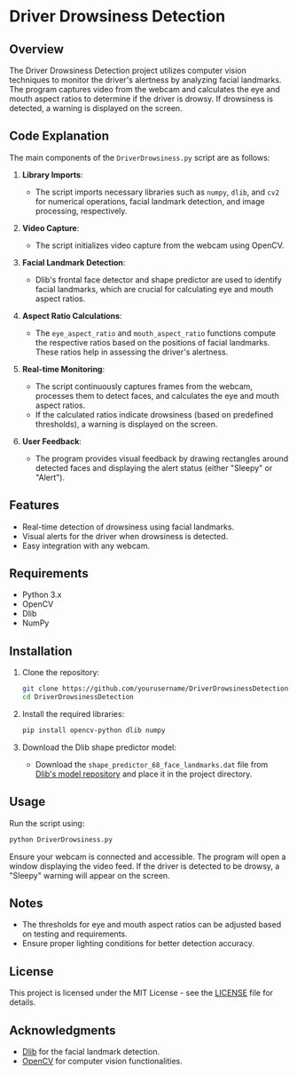 # Driver Drowsiness Detection

## Overview
The Driver Drowsiness Detection project utilizes computer vision techniques to monitor the driver's alertness by analyzing facial landmarks. The program captures video from the webcam and calculates the eye and mouth aspect ratios to determine if the driver is drowsy. If drowsiness is detected, a warning is displayed on the screen.

## Code Explanation
The main components of the `DriverDrowsiness.py` script are as follows:

1. **Library Imports**:
   - The script imports necessary libraries such as `numpy`, `dlib`, and `cv2` for numerical operations, facial landmark detection, and image processing, respectively.

2. **Video Capture**:
   - The script initializes video capture from the webcam using OpenCV.

3. **Facial Landmark Detection**:
   - Dlib's frontal face detector and shape predictor are used to identify facial landmarks, which are crucial for calculating eye and mouth aspect ratios.

4. **Aspect Ratio Calculations**:
   - The `eye_aspect_ratio` and `mouth_aspect_ratio` functions compute the respective ratios based on the positions of facial landmarks. These ratios help in assessing the driver's alertness.

5. **Real-time Monitoring**:
   - The script continuously captures frames from the webcam, processes them to detect faces, and calculates the eye and mouth aspect ratios.
   - If the calculated ratios indicate drowsiness (based on predefined thresholds), a warning is displayed on the screen.

6. **User Feedback**:
   - The program provides visual feedback by drawing rectangles around detected faces and displaying the alert status (either "Sleepy" or "Alert").

## Features
- Real-time detection of drowsiness using facial landmarks.
- Visual alerts for the driver when drowsiness is detected.
- Easy integration with any webcam.

## Requirements
- Python 3.x
- OpenCV
- Dlib
- NumPy

## Installation
1. Clone the repository:
   ```bash
   git clone https://github.com/yourusername/DriverDrowsinessDetection.git
   cd DriverDrowsinessDetection
   ```

2. Install the required libraries:
   ```bash
   pip install opencv-python dlib numpy
   ```

3. Download the Dlib shape predictor model:
   - Download the `shape_predictor_68_face_landmarks.dat` file from [Dlib's model repository](http://dlib.net/files/shape_predictor_68_face_landmarks.dat.bz2) and place it in the project directory.

## Usage
Run the script using:
```bash
python DriverDrowsiness.py
```
Ensure your webcam is connected and accessible. The program will open a window displaying the video feed. If the driver is detected to be drowsy, a "Sleepy" warning will appear on the screen.

## Notes
- The thresholds for eye and mouth aspect ratios can be adjusted based on testing and requirements.
- Ensure proper lighting conditions for better detection accuracy.

## License
This project is licensed under the MIT License - see the [LICENSE](LICENSE) file for details.

## Acknowledgments
- [Dlib](http://dlib.net/) for the facial landmark detection.
- [OpenCV](https://opencv.org/) for computer vision functionalities.